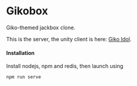 # Gikobox

Giko-themed jackbox clone.

This is the server, the unity client is here: [Giko Idol](https://github.com/feored/gikoidol).

#### Installation

Install nodejs, npm and redis, then launch using

	npm run serve